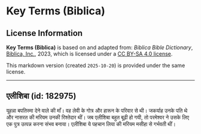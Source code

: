 # Key Terms (Biblica)

## License Information

**Key Terms (Biblica)** is based on and adapted from: _Biblica Bible Dictionary_, [Biblica, Inc.](https://www.biblica.com/), 2023, which is licensed under a [CC BY-SA 4.0 license](https://creativecommons.org/licenses/by-sa/4.0/legalcode.en).

This markdown version (created `2025-10-20`) is provided under the same license.



--------------------------------

## एलीशिबा (id: 182975)

यूहन्ना बपतिस्मा देने वाले की माँ। वह लेवी के गोत्र और हारून के परिवार से थी। जकर्याह उनके पति थे और नासरत की मरियम उनकी रिश्तेदार थीं। जब एलीशिबा बहुत बूढ़ी हो गयी, तो परमेश्वर ने उसके लिए एक पुत्र उत्पन्न करना संभव बनाया। एलीशिबा ये पहचान लिया की मरियम मसीहा से गर्भवती थीं।


